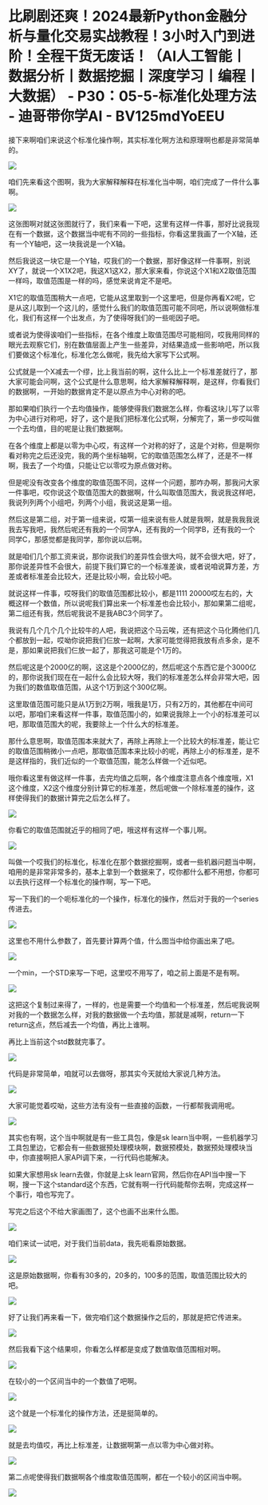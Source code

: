 # 比刷剧还爽！2024最新Python金融分析与量化交易实战教程！3小时入门到进阶！全程干货无废话！（AI人工智能丨数据分析丨数据挖掘丨深度学习丨编程丨大数据） - P30：05-5-标准化处理方法 - 迪哥带你学AI - BV125mdYoEEU

接下来啊咱们来说这个标准化操作啊，其实标准化啊方法和原理啊也都是非常简单的。

![](img/f665a864eed1a255edec0fe9a6a338de_1.png)

咱们先来看这个图啊，我为大家解释解释在标准化当中啊，咱们完成了一件什么事啊。

![](img/f665a864eed1a255edec0fe9a6a338de_3.png)

这张图啊对就这张图就行了，我们来看一下吧，这里有这样一件事，那好比说我现在有一个数据，这个数据当中呢有不同的一些指标，你看这里我画了一个X轴，还有一个Y轴吧，这一块我说是一个X轴。

然后我说这一块它是一个Y轴，哎我们的一个数据，那好像这样一件事啊，别说XY了，就说一个X1X2吧，我这X1这X2，那大家来看，你说这个X1和X2取值范围一样吗，取值范围是一样的吗，感觉来说肯定不是吧。

X1它的取值范围稍大一点吧，它能从这里取到一个这里吧，但是你再看X2呢，它是从这儿取到一个这儿的，感觉什么我们的取值范围可能不同吧，所以说啊做标准化，我们有这样一个出发点，为了使得呀我们的一些呃因子吧。

或者说为使得诶咱们一些指标，在各个维度上取值范围尽可能相同，哎我用同样的眼光去观察它们，别在数值层面上产生一些差异，对结果造成一些影响吧，所以我们要做这个标准化，标准化怎么做呢，我先给大家写下公式啊。

公式就是一个X减去一个缪，比上我当前的啊，这什么比上一个标准差就行了，那大家可能会问啊，这个公式是什么意思啊，给大家解释解释啊，是这样，你看我们的数据啊，一开始的数据肯定不是以原点为中心对称的吧。

那如果咱们执行一个去均值操作，能够使得我们数据怎么样，你看这块儿写了以零为中心进行对称吧，好了，这个是我们把标准化公式啊，分解完了，第一步哎叫做一个去均值，目的呢是让我们数据啊。

在各个维度上都是以零为中心哎，有这样一个对称的好了，这是个对称，但是啊你看对称完之后还没完，我的两个坐标轴啊，它的取值范围怎么样了，还是不一样啊，我去了一个均值，只能让它以零哎为原点做对称。

但是呢没有改变各个维度的取值范围不同，这样一个问题，那咋办啊，那我问大家一件事吧，哎你说这个取值范围大的数据啊，什么叫取值范围大，我说我这样吧，我说列列两个小组吧，列两个小组，我说这是第一组。

然后这是第二组，对于第一组来说，哎第一组来说有些人就是我啊，就是我我我说我去写我吧，我然后呢还有我的一个同学A，还有我的一个同学B，还有我的一个同学C，那感觉都是我同学，那你说以后啊。

就是咱们几个那工资来说，那你说我们的差异性会很大吗，就不会很大吧，好了，那你说差异性不会很大，前提下我们算它的一个标准差诶，或者说咱说算方差，方差或者标准差会比较大，还是比较小啊，会比较小吧。

就说这样一件事，哎呀我们的取值范围都比较小，都是1111 20000哎左右的，大概这样一个数值，所以说呢我们算出来一个标准差也会比较小，那如果第二组呢，第二组还有我，然后呢我说不是我ABC3个同学了。

我说有几个几个几个比较牛的人吧，我说把这个马云唉，还有把这个马化腾他们几个都放到一起，哎呦你说把我们仨放一起啊，大家可能觉得把我放有点多余，是不是，那如果说把我们仨放一起了，那我这可能是个1万的。

然后呢这是个2000亿的啊，这这是个2000亿的，然后呢这个东西它是个3000亿的，那你说我们现在在一起什么会比较大呀，我们的标准差怎么样会非常大吧，因为我们的数值取值范围，从这个1万到这个300亿啊。

这里取值范围可能只是从1万到2万啊，哦我是1万，只有2万的，其他都在中间可以吧，那咱们来看这样一件事，取值范围小的，如果说我除上一个小的标准差可以吧，那取值范围大的呢，我要除上一个什么大的标准差。

那什么意思啊，取值范围本来就大了，再除上再除上一个比较大的标准差，能让它的取值范围稍微小一点吧，那取值范围本来比较小的呢，再除上小的标准差，是不是这样指的，我们近似的一个取值范围，能怎么样做一个近似吧。

哦你看这里有做这样一件事，去完均值之后啊，各个维度注意点各个维度哦，X1这个维度，X2这个维度分别计算它的标准差，然后呢做一个除标准差的操作，这样使得我们的数据计算完之后怎么样了。



![](img/f665a864eed1a255edec0fe9a6a338de_5.png)

你看它的取值范围就近乎的相同了吧，哦这样有这样一个事儿啊。

![](img/f665a864eed1a255edec0fe9a6a338de_7.png)

叫做一个哎我们的标准化，标准化在那个数据挖掘啊，或者一些机器问题当中啊，咱用的是非常非常多的，基本上拿到一个数据来了，哎你都什么都不用想，你都可以去执行这样一个标准化的操作啊，写一下吧。

写一下我们的一个呃标准化的一个操作，标准化的操作，然后对于我的一个series传进去。

![](img/f665a864eed1a255edec0fe9a6a338de_9.png)

这里也不用什么参数了，首先要计算两个值，什么图当中给你画出来了吧。

![](img/f665a864eed1a255edec0fe9a6a338de_11.png)

一个min，一个STD来写一下吧，这里哎不用写了，咱之前上面是不是有啊。

![](img/f665a864eed1a255edec0fe9a6a338de_13.png)

这把这个复制过来得了，一样的，也是需要一个均值和一个标准差，然后呢我说啊对我的一个数据怎么样，对我的数据做一个去均值，那就是减啊，return一下return这点，然后减去一个均值，再比上谁啊。

再比上当前这个std数就完事了。

![](img/f665a864eed1a255edec0fe9a6a338de_15.png)

代码是非常简单，咱就可以去做呀，那其实今天就给大家说几种方法。

![](img/f665a864eed1a255edec0fe9a6a338de_17.png)

大家可能觉着哎呦，这些方法有没有一些直接的函数，一行都帮我调用呢。

![](img/f665a864eed1a255edec0fe9a6a338de_19.png)

其实也有啊，这个当中啊就是有一些工具包，像是sk learn当中啊，一些机器学习工具包里边，它都会有一些数据预处理模块啊，数据预模处，数据预处理模块当中，你直接啊把人家API调下来，一行代码也能解决。

如果大家想用sk learn去做，你就是上sk learn官网，然后你在API当中搜一下啊，搜一下这个standard这个东西，它就有啊一行代码能帮你去啊，完成这样一个事行，咱也写完了。

写完之后这个不给大家画图了，这个也画不出来什么图。

![](img/f665a864eed1a255edec0fe9a6a338de_21.png)

咱们来试一试吧，对于我们当前data，我先呃看原始数据。

![](img/f665a864eed1a255edec0fe9a6a338de_23.png)

这是原始数据啊，你看有30多的，20多的，100多的范围，取值范围比较大的吧。

![](img/f665a864eed1a255edec0fe9a6a338de_25.png)

好了让我们再来看一下，做完咱们这个数据操作之后的，那就是把它传进来。

![](img/f665a864eed1a255edec0fe9a6a338de_27.png)

然后我看下这个结果呗，你看怎么样都是变成了数值取值范围相对啊。

![](img/f665a864eed1a255edec0fe9a6a338de_29.png)

在较小的一个区间当中的一个数值了吧啊。

![](img/f665a864eed1a255edec0fe9a6a338de_31.png)

这个就是一个标准化的操作方法，还是挺简单的。

![](img/f665a864eed1a255edec0fe9a6a338de_33.png)

就是去均值哎，再比上标准差，让数据啊第一点以零为中心做对称。

![](img/f665a864eed1a255edec0fe9a6a338de_35.png)

第二点呢使得我们数据啊各个维度取值范围啊，都在一个较小的区间当中啊。

![](img/f665a864eed1a255edec0fe9a6a338de_37.png)